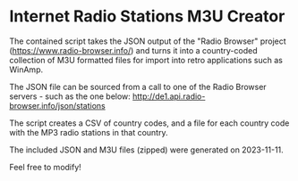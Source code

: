 # Internet Radio Stations M3U Creator

The contained script takes the JSON output of the "Radio Browser" project (https://www.radio-browser.info/) and turns it into a country-coded collection of M3U formatted files for import into retro applications such as WinAmp.

The JSON file can be sourced from a call to one of the Radio Browser servers - such as the one below:
http://de1.api.radio-browser.info/json/stations

The script creates a CSV of country codes, and a file for each country code with the MP3 radio stations in that country.

The included JSON and M3U files (zipped) were generated on 2023-11-11.

Feel free to modify!

